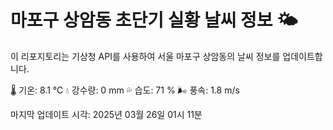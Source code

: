 
# 마포구 상암동 초단기 실황 날씨 정보 🌤️

이 리포지토리는 기상청 API를 사용하여 서울 마포구 상암동의 날씨 정보를 업데이트합니다. 

🌡️ 기온: 8.1 ℃
💧 강수량: 0 mm
💦 습도: 71 %
🌬️ 풍속: 1.8 m/s

마지막 업데이트 시각: 2025년 03월 26일 01시 11분    
